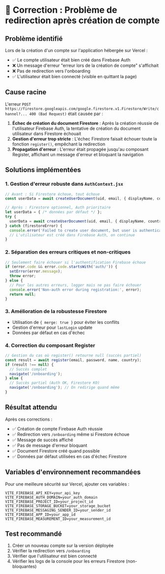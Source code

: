 # 🐛 Correction : Problème de redirection après création de compte

## Problème identifié

Lors de la création d'un compte sur l'application hébergée sur Vercel :
- ✅ Le compte utilisateur était bien créé dans Firebase Auth
- ❌ Un message d'erreur "erreur lors de la création de compte" s'affichait
- ❌ Pas de redirection vers l'onboarding
- ✅ L'utilisateur était bien connecté (visible en quittant la page)

## Cause racine

L'erreur `POST https://firestore.googleapis.com/google.firestore.v1.Firestore/Write/channel?... 400 (Bad Request)` était causée par :

1. **Échec de création du document Firestore** : Après la création réussie de l'utilisateur Firebase Auth, la tentative de création du document utilisateur dans Firestore échouait
2. **Gestion d'erreur trop stricte** : L'échec Firestore faisait échouer toute la fonction `register()`, empêchant la redirection
3. **Propagation d'erreur** : L'erreur était propagée jusqu'au composant Register, affichant un message d'erreur et bloquant la navigation

## Solutions implémentées

### 1. Gestion d'erreur robuste dans `AuthContext.jsx`

```javascript
// Avant : Si Firestore échoue, tout échoue
const userData = await createUserDocument(uid, email, { displayName, country });

// Après : Firestore optionnel, Auth prioritaire
let userData = { /* données par défaut */ };
try {
  userData = await createUserDocument(uid, email, { displayName, country });
} catch (firestoreError) {
  console.error('Failed to create user document, but user is authenticated:', firestoreError);
  // L'utilisateur est créé dans Firebase Auth, on continue
}
```

### 2. Séparation des erreurs critiques et non-critiques

```javascript
// Seulement faire échouer si l'authentification Firebase échoue
if (error.code && error.code.startsWith('auth/')) {
  setError(error.message);
  throw error;
} else {
  // Pour les autres erreurs, logger mais ne pas faire échouer
  console.error('Non-auth error during registration:', error);
  return null;
}
```

### 3. Amélioration de la robustesse Firestore

- Utilisation de `{ merge: true }` pour éviter les conflits
- Gestion d'erreur pour `lastLogin` update
- Données par défaut en cas d'échec

### 4. Correction du composant Register

```javascript
// Gestion du cas où register() retourne null (succès partiel)
const result = await register(email, password, name, country);
if (result !== null) {
  // Succès complet
  navigate('/onboarding');
} else {
  // Succès partiel (Auth OK, Firestore KO)
  navigate('/onboarding'); // On redirige quand même
}
```

## Résultat attendu

Après ces corrections :
- ✅ Création de compte Firebase Auth réussie
- ✅ Redirection vers `/onboarding` même si Firestore échoue
- ✅ Message de succès affiché
- ✅ Pas de message d'erreur bloquant
- ✅ Document Firestore créé quand possible
- ✅ Données par défaut utilisées en cas d'échec Firestore

## Variables d'environnement recommandées

Pour une meilleure sécurité sur Vercel, ajouter ces variables :

```env
VITE_FIREBASE_API_KEY=your_api_key
VITE_FIREBASE_AUTH_DOMAIN=your_auth_domain
VITE_FIREBASE_PROJECT_ID=your_project_id
VITE_FIREBASE_STORAGE_BUCKET=your_storage_bucket
VITE_FIREBASE_MESSAGING_SENDER_ID=your_sender_id
VITE_FIREBASE_APP_ID=your_app_id
VITE_FIREBASE_MEASUREMENT_ID=your_measurement_id
```

## Test recommandé

1. Créer un nouveau compte sur la version déployée
2. Vérifier la redirection vers `/onboarding`
3. Vérifier que l'utilisateur est bien connecté
4. Vérifier les logs de la console pour les erreurs Firestore (non-bloquantes)
